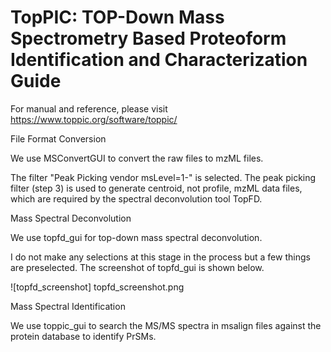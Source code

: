 # TopPIC: TOP-Down Mass Spectrometry Based Proteoform Identification and Characterization Guide
For manual and reference, please visit https://www.toppic.org/software/toppic/




File Format Conversion


We use MSConvertGUI to convert the raw files to mzML files.

The filter "Peak Picking vendor msLevel=1-" is selected. The peak picking filter (step 3) is used to generate centroid, not profile, mzML data files, which are required by the spectral deconvolution tool TopFD.


Mass Spectral Deconvolution

We use topfd_gui for top-down mass spectral deconvolution.

I do not make any selections at this stage in the process but a few things are preselected. The screenshot of topfd_gui is shown below.

![topfd_screenshot] topfd_screenshot.png


Mass Spectral Identification

We use toppic_gui to search the MS/MS spectra in msalign files against the protein database to identify PrSMs.


